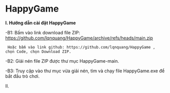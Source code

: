 # HappyGame

**I. Hướng dẫn cài đặt HappyGame**

-B1: Bấm vào link download file ZIP: https://github.com/lqnquang/HappyGame/archive/refs/heads/main.zip
     
     Hoặc bấm vào link github: https://github.com/lqnquang/HappyGame , chọn Code, chọn Download ZIP.
     

-B2: Giải nén file ZIP được thư mục HappyGame-main. 


-B3: Truy cập vào thư mục vừa giải nén, tìm và chạy file HappyGame.exe để bắt đầu trò chơi.


II. 
